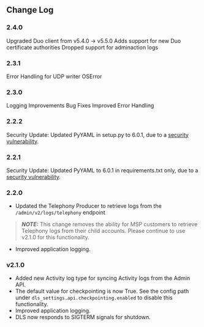 ## Change Log

### 2.4.0

Upgraded Duo client from v5.4.0 -> v5.5.0
Adds support for new Duo certificate authorities
Dropped support for adminaction logs

### 2.3.1

Error Handling for UDP writer OSError

### 2.3.0

Logging Improvements
Bug Fixes
Improved Error Handling

### 2.2.2

Security Update: Updated PyYAML in setup.py to 6.0.1, due to a [security vulnerability](https://nvd.nist.gov/vuln/detail/CVE-2020-14343).


### 2.2.1

Security Update: Updated PyYAML to 6.0.1 in requirements.txt only, due to a [security vulnerability](https://nvd.nist.gov/vuln/detail/CVE-2020-14343).


### 2.2.0

- Updated the Telephony Producer to retrieve logs from the `/admin/v2/logs/telephony` endpoint
  
> **_NOTE:_**
> This change removes the ability for MSP customers to retrieve Telephony logs from their child accounts. Please continue to use v2.1.0 for this functionality.

- Improved application logging.

### v2.1.0

- Added new Activity log type for syncing Activity logs from the Admin API.
- The default value for checkpointing is now True. See the config path under `dls_settings.api.checkpointing.enabled` to disable this functionality.
- Improved application logging.
- DLS now responds to SIGTERM signals for shutdown.

